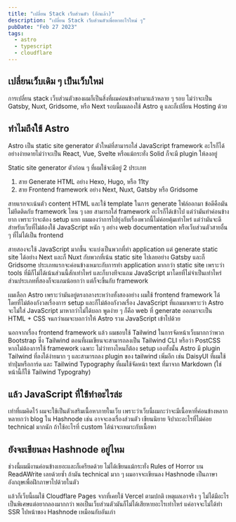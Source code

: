 ```yaml
---
title: "เปลี่ยน Stack เว็บส่วนตัว (อีกแล้ว)"
description: "เปลี่ยน Stack เว็บส่วนตัวเพื่อหาอะไรใหม่ ๆ"
pubDate: "Feb 27 2023"
tags:
  - astro
  - typescript
  - cloudflare
---
```


## เปลี่ยนเว็บเดิม ๆ เป็นเว็บใหม่

การเปลี่ยน stack เว็บส่วนตัวของผมก็เป็นสิ่งที่ผมค่อนข้างทำมาแล้วหลาย ๆ รอบ ไม่ว่าจะเป็น Gatsby, Nuxt, Gridsome, หรือ Next รอบนี้ผมลองใช้ Astro ดู และก็เปลี่ยน Hosting ด้วย

## ทำไมถึงใช้ Astro

Astro เป็น static site generator ตัวใหม่ที่สามารถใส่ JavaScript framework อะไรก็ได้อย่างง่ายดายไม่ว่าจะเป็น React,
Vue, Svelte หรือแม้กระทั่ง Solid ก็จะมี plugin ให้ลงอยู่

Static site generator ตัวก่อน ๆ ที่ผมใช้จะมีอยู่ 2 ประเภท

1. สาย Generate HTML อย่าง Hexo, Hugo, หรือ 11ty
2. สาย Frontend framework อย่าง Next, Nuxt, Gatsby หรือ Gridsome

สายแรกจะเน้นตัว content HTML และใช้ template ในการ generate ไฟล์ออกมา ข้อดีคือมันไม่ยึดติดกับ framework ไหน ๆ เลย
สามารถใส่ framework อะไรก็ได้เข้าไป แต่ว่ามันทำค่อนข้างยาก เพราะว่าจะต้อง setup แยก ผมมองว่าการไปยุ่งกับเรื่องพวกนี้ไม่ค่อยคุ้มเท่าไหร่ แต่ว่ามันจะดีสำหรับเว็บที่ไม่ต้องใช้ JavaScript หนัก ๆ อย่าง web documentation หรือเว็บส่วนตัวสายอื่น ๆ ที่ไม่ได้เป็น frontend

สายสองจะใช้ JavaScript มากขึ้น จะแบ่งเป็นพวกที่ทำ application แต่ generate static site ได้อย่าง Next และก็ Nuxt กับพวกที่เน้น static site ไปเลยอย่าง Gatsby และก็ Gridsome ประเภทแรกจะค่อนข้างเหมาะกับการทำ application มากกว่า static site เพราะว่า tools ที่มีก็ไม่ได้เน้นส่วนนี้สักเท่าไหร่ และก็บางทีจะแถม JavaScript มาโดยที่ไม่จำเป็นเท่าไหร่ ส่วนประเภทที่สองก็จะแถมน้อยกว่า แต่ก็จะขึ้นกับ framework

ผมเลือก Astro เพราะว่ามันอยู่ตรงกลางระหว่างทั้งสองอย่าง ผมใช้ frontend framework ได้โดยที่ไม่ต้องกังวลเรื่องการ setup และก็ไม่ต้องกังวลเรื่อง JavaScript ที่แถมมาเพราะว่า Astro จะไม่ใส่ JavaScript มาหากว่าไม่ได้บอก พูดง่าย ๆ ก็คือ web ที่ generate ออกมาจะเป็น HTML + CSS จนกว่าผมจะบอกว่าให้ Astro รวม JavaScript เข้าไปด้วย

นอกจากเรื่อง frontend framework แล้ว ผมชอบใช้ Tailwind ในการจัดหน้าเว็บมากกว่าพวก Bootstrap ซึ่ง Tailwind ตอนที่ผมเขียนจะสามารถลงเป็น Tailwind CLI หรือว่า PostCSS หากไม่ต้องการใช้ framework เฉพาะ ไม่ว่าทางไหนก็ต้อง setup เองทั้งนั้น Astro มี plugin Tailwind ที่ลงได้ง่ายมาก ๆ และสามารถลง plugin ของ tailwind เพิ่มอีก เช่น DaisyUI ที่ผมใช้ทำปุ่มหรือการ์ด และ Tailwind Typography ที่ผมใช้จัดหน้า text ที่มาจาก Markdown (ใช่ หน้านี้ก็ใช้ Tailwind Typograhy)

## แล้ว JavaScript ที่ใช้ทำอะไรล่ะ

เท่าที่ผมคิดไว้ ผมจะใช้เป็นตัวเสริมเนื้อหาภายในเว็บ เพราะว่าเว็บนี้ผมกะว่าจะมีเนื้อหาที่ค่อนข้างหลากหลายกว่า blog ใน Hashnode เช่น อาจจะลงเรื่องส่วนตัว เขียนนิยาย จิปาถะอะไรที่ไม่ค่อย technical มากนัก ถ้าใช้อะไรที่ custom ได้น่าจะเหมาะกับเนื้อหา


## ยังจะเขียนลง Hashnode อยู่ไหม

ช่วงนี้ผมมีงานค่อนข้างเยอะและก็เครียดด้วย ไม่ได้เขียนแม้กระทั่ง Rules of Horror บน ReadAWrite เลยด้วยซ้ำ ถ้ามัน technical มาก ๆ ผมอาจจะเขียนลง Hashnode เป็นภาษาอังกฤษเพื่อฝึกภาษาไปด้วยในตัว

แล้วก็เว็บนี้ผมใช้ Cloudflare Pages จากที่เคยใช้ Vercel ตามปกติ เหตุผลเอาจริง ๆ ไม่ได้มีอะไรเป็นพิเศษแต่อยากลองมากกว่า พอเป็นเว็บส่วนตัวมันก็ไม่ได้เสียหายอะไรเท่าไหร่ แค่อาจจะไม่ได้ทำ SSR ไปหน้าของ Hashnode เหมือนกับอันเก่า
